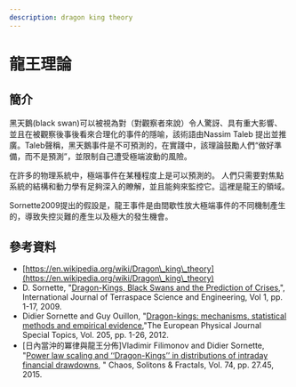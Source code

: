```yaml
---
description: dragon king theory
---
```


# 龍王理論

## 簡介

黑天鵝(black swan)可以被視為對（對觀察者來說）令人驚訝、具有重大影響、並且在被觀察後事後看來合理化的事件的隱喻，該術語由Nassim Taleb 提出並推廣。Taleb聲稱，黑天鵝事件是不可預測的，在實踐中，該理論鼓勵人們“做好準備，而不是預測”，並限制自己遭受極端波動的風險。

在許多的物理系統中，極端事件在某種程度上是可以預測的。 人們只需要對焦點系統的結構和動力學有足夠深入的瞭解，並且能夠來監控它。這裡是龍王的領域。

Sornette2009提出的假設是，龍王事件是由間歇性放大極端事件的不同機制產生的，導致失控災難的產生以及極大的發生機會。

## 參考資料

* [https://en.wikipedia.org/wiki/Dragon\_king\_theory](https://en.wikipedia.org/wiki/Dragon\_king\_theory)
* D. Sornette, "[Dragon-Kings, Black Swans and the Prediction of Crises](https://papers.ssrn.com/sol3/papers.cfm?abstract\_id=1470006),", International Journal of Terraspace Science and Engineering,  Vol 1, pp. 1-17,  2009.
* Didier Sornette and Guy Ouillon, "[Dragon-kings: mechanisms, statistical methods and empirical evidence](https://link.springer.com/article/10.1140/epjst/e2012-01559-5),"The European Physical Journal Special Topics, Vol. 205, pp. 1-26, 2012.
* \[日內當沖的冪律與龍王分佈]Vladimir Filimonov and Didier Sornette, "[Power law scaling and ‘‘Dragon-Kings’’ in distributions of intraday financial drawdowns](https://www.sciencedirect.com/science/article/abs/pii/S0960077914002124), " Chaos, Solitons & Fractals, Vol. 74, pp. 27.45, 2015.

